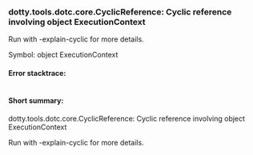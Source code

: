 ### dotty.tools.dotc.core.CyclicReference: Cyclic reference involving object ExecutionContext

 Run with -explain-cyclic for more details.

Symbol: object ExecutionContext

#### Error stacktrace:

```

```
#### Short summary: 

dotty.tools.dotc.core.CyclicReference: Cyclic reference involving object ExecutionContext

 Run with -explain-cyclic for more details.